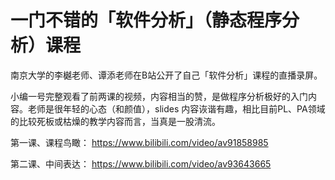 # 一门不错的「软件分析」（静态程序分析）课程

南京大学的李樾老师、谭添老师在B站公开了自己「软件分析」课程的直播录屏。

小编一号完整观看了前两课的视频，内容相当的赞，是做程序分析极好的入门内容。老师是很年轻的心态（和颜值），slides 内容诙谐有趣，相比目前PL、PA领域的比较死板或枯燥的教学内容而言，当真是一股清流。

第一课、课程鸟瞰：
https://www.bilibili.com/video/av91858985

第二课、中间表达：
https://www.bilibili.com/video/av93643665
